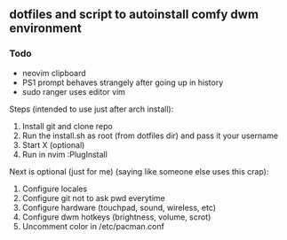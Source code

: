 ## dotfiles and script to autoinstall comfy dwm environment

### Todo
* neovim clipboard
* PS1 prompt behaves strangely after going up in history
* sudo ranger uses editor vim

Steps (intended to use just after arch install):
1. Install git and clone repo
1. Run the install.sh as root (from dotfiles dir) and pass it your username
1. Start X (optional)
1. Run in nvim :PlugInstall

Next is optional (just for me) (saying like someone else uses this crap):
1. Configure locales
1. Configure git not to ask pwd everytime
1. Configure hardware (touchpad, sound, wireless, etc)
1. Configure dwm hotkeys (brightness, volume, scrot)
1. Uncomment color in /etc/pacman.conf
